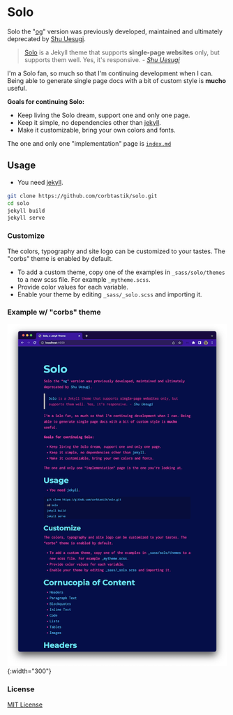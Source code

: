 # Solo

Solo the "[og](http://chibicode.github.io/solo)" version was previously developed, maintained and ultimately deprecated by [Shu Uesugi](https://github.com/chibicode).

> [Solo](http://chibicode.github.io/solo) is a Jekyll theme that supports **single-page websites** only, but supports them well. Yes, it's responsive. - _[Shu Uesugi](https://github.com/chibicode)_

I'm a Solo fan, so much so that I'm continuing development when I can. Being able to generate single page docs with a bit of custom style is __mucho__ useful.

__Goals for continuing Solo:__

* Keep living the Solo dream, support one and only one page.
* Keep it simple, no dependencies other than [jekyll](https://jekyllrb.com/).
* Make it customizable, bring your own colors and fonts.

The one and only one "implementation" page is [`index.md`](/index.md)

## Usage

* You need [jekyll](https://jekyllrb.com/).

```bash
git clone https://github.com/corbtastik/solo.git
cd solo
jekyll build
jekyll serve
```

### Customize

The colors, typography and site logo can be customized to your tastes. The "corbs" theme is enabled by default.

* To add a custom theme, copy one of the examples in `_sass/solo/themes` to a new scss file. For example `_mytheme.scss`.
* Provide color values for each variable.
* Enable your theme by editing `_sass/_solo.scss` and importing it.

### Example w/ "corbs" theme

![Solo example](/static/images/solo-example.png "Solo Example"){:width="300"}

### License

[MIT License](/LICENSE)
